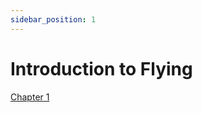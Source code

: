 ```yaml
---
sidebar_position: 1
---
```


# Introduction to Flying

[Chapter 1](https://www.faa.gov/sites/faa.gov/files/03_phak_ch1.pdf)